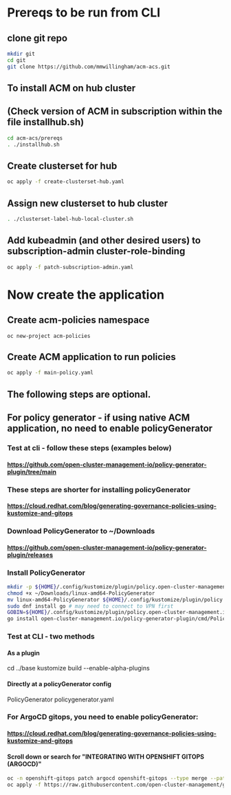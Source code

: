 # Prereqs to be run from CLI
## clone git repo
```bash
mkdir git
cd git
git clone https://github.com/mmwillingham/acm-acs.git
```
## To install ACM on hub cluster
## (Check version of ACM in subscription within the file installhub.sh)
```bash
cd acm-acs/prereqs
. ./installhub.sh
```
## Create clusterset for hub
```bash
oc apply -f create-clusterset-hub.yaml
```

## Assign new clusterset to hub cluster
```bash
. ./clusterset-label-hub-local-cluster.sh
```

## Add kubeadmin (and other desired users) to subscription-admin cluster-role-binding
```bash
oc apply -f patch-subscription-admin.yaml
```

# Now create the application

## Create acm-policies namespace
```
oc new-project acm-policies
```

## Create ACM application to run policies
```bash
oc apply -f main-policy.yaml
```


## The following steps are optional.
## For policy generator - if using native ACM application, no need to enable policyGenerator
### Test at cli - follow these steps (examples below)
#### https://github.com/open-cluster-management-io/policy-generator-plugin/tree/main
### These steps are shorter for installing policyGenerator
#### https://cloud.redhat.com/blog/generating-governance-policies-using-kustomize-and-gitops

### Download PolicyGenerator to ~/Downloads
#### https://github.com/open-cluster-management-io/policy-generator-plugin/releases

### Install PolicyGenerator


```bash
mkdir -p ${HOME}/.config/kustomize/plugin/policy.open-cluster-management.io/v1/policygenerator
chmod +x ~/Downloads/linux-amd64-PolicyGenerator
mv linux-amd64-PolicyGenerator ${HOME}/.config/kustomize/plugin/policy.open-cluster-management.io/v1/policygenerator/PolicyGenerator
sudo dnf install go # may need to connect to VPN first
GOBIN=${HOME}/.config/kustomize/plugin/policy.open-cluster-management.io/v1/policygenerator \
go install open-cluster-management.io/policy-generator-plugin/cmd/PolicyGenerator@latest
```

### Test at CLI - two methods
#### As a plugin
cd ../base
kustomize build --enable-alpha-plugins

#### Directly at a policyGenerator config
PolicyGenerator policygenerator.yaml

### For ArgoCD gitops, you need to enable policyGenerator:
#### https://cloud.redhat.com/blog/generating-governance-policies-using-kustomize-and-gitops
#### Scroll down or search for "INTEGRATING WITH OPENSHIFT GITOPS (ARGOCD)"

```bash
oc -n openshift-gitops patch argocd openshift-gitops --type merge --patch "$(curl https://raw.githubusercontent.com/stolostron/grc-policy-generator-blog/main/openshift-gitops/argocd-patch.yaml)"
oc apply -f https://raw.githubusercontent.com/open-cluster-management/grc-policy-generator-blog/main/openshift-gitops/cluster-role.yaml
```


